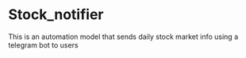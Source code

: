 # Stock_notifier
This is an automation model that sends daily stock market info using a telegram bot to users
